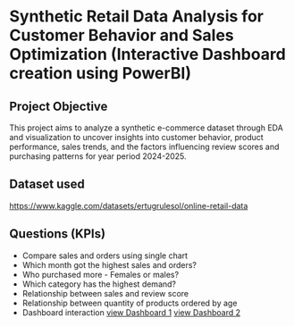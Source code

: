 # Synthetic Retail Data Analysis for Customer Behavior and Sales Optimization (Interactive Dashboard creation using PowerBI)
## Project Objective
This project aims to analyze a synthetic e-commerce dataset through EDA and visualization to uncover insights into customer behavior, product performance, sales trends, and the factors influencing review scores and purchasing patterns for year period 2024-2025.

## Dataset used
https://www.kaggle.com/datasets/ertugrulesol/online-retail-data

## Questions (KPIs)
- Compare sales and orders using single chart
- Which month got the highest sales and orders?
- Who purchased more - Females or males?
- Which category has the highest demand?
- Relationship between sales and review score
- Relationship between quantity of products ordered by age
- Dashboard interaction <a href="https://github.com/YashodyaDKW/Data-Analysis--Dashboard/blob/main/Sales-dashboard1.png">view Dashboard 1</a>
                        <a href="https://github.com/YashodyaDKW/Data-Analysis--Dashboard/blob/main/Sales-dashboard2.png">view Dashboard 2</a>
                       


